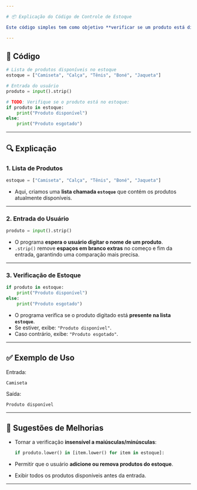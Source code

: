 ```yaml
---

# 📦 Explicação do Código de Controle de Estoque

Este código simples tem como objetivo **verificar se um produto está disponível no estoque**. A seguir, explicamos cada parte do código passo a passo:

---
```


## 📝 Código

```python
# Lista de produtos disponíveis no estoque
estoque = ["Camiseta", "Calça", "Tênis", "Boné", "Jaqueta"]

# Entrada do usuário
produto = input().strip()

# TODO: Verifique se o produto está no estoque:
if produto in estoque:
    print("Produto disponível")
else:
    print("Produto esgotado")
```

---

## 🔍 Explicação

### 1. Lista de Produtos

```python
estoque = ["Camiseta", "Calça", "Tênis", "Boné", "Jaqueta"]
```

* Aqui, criamos uma **lista chamada `estoque`** que contém os produtos atualmente disponíveis.

---

### 2. Entrada do Usuário

```python
produto = input().strip()
```

* O programa **espera o usuário digitar o nome de um produto**.
* `.strip()` remove **espaços em branco extras** no começo e fim da entrada, garantindo uma comparação mais precisa.

---

### 3. Verificação de Estoque

```python
if produto in estoque:
    print("Produto disponível")
else:
    print("Produto esgotado")
```

* O programa verifica se o produto digitado está **presente na lista `estoque`**.
* Se estiver, exibe: `"Produto disponível"`.
* Caso contrário, exibe: `"Produto esgotado"`.

---

## ✅ Exemplo de Uso

Entrada:

```
Camiseta
```

Saída:

```
Produto disponível
```

---

## 🚀 Sugestões de Melhorias

* Tornar a verificação **insensível a maiúsculas/minúsculas**:

  ```python
  if produto.lower() in [item.lower() for item in estoque]:
  ```

* Permitir que o usuário **adicione ou remova produtos do estoque**.

* Exibir todos os produtos disponíveis antes da entrada.

---
